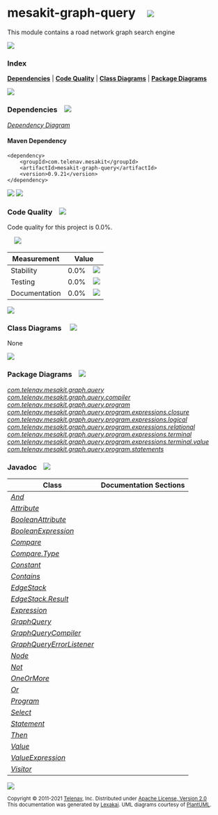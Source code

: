 [//]: # (start-user-text)



[//]: # (end-user-text)

# mesakit-graph-query &nbsp;&nbsp; <img src="https://telenav.github.io/telenav-assets/images/icons/graph-32.png" srcset="https://telenav.github.io/telenav-assets/images/icons/graph-32-2x.png 2x"/>

This module contains a road network graph search engine

<img src="https://telenav.github.io/telenav-assets/images/separators/horizontal-line-512.png" srcset="https://telenav.github.io/telenav-assets/images/separators/horizontal-line-512-2x.png 2x"/>

### Index



[**Dependencies**](#dependencies) | [**Code Quality**](#code-quality) | [**Class Diagrams**](#class-diagrams) | [**Package Diagrams**](#package-diagrams)

<img src="https://telenav.github.io/telenav-assets/images/separators/horizontal-line-512.png" srcset="https://telenav.github.io/telenav-assets/images/separators/horizontal-line-512-2x.png 2x"/>

### Dependencies <a name="dependencies"></a> &nbsp;&nbsp; <img src="https://telenav.github.io/telenav-assets/images/icons/dependencies-32.png" srcset="https://telenav.github.io/telenav-assets/images/icons/dependencies-32-2x.png 2x"/>

[*Dependency Diagram*](https://www.mesakit.org/0.9.21/lexakai/mesakit/mesakit-graph/query/documentation/diagrams/dependencies.svg)

#### Maven Dependency

    <dependency>
        <groupId>com.telenav.mesakit</groupId>
        <artifactId>mesakit-graph-query</artifactId>
        <version>0.9.21</version>
    </dependency>

<img src="https://telenav.github.io/telenav-assets/images/separators/horizontal-line-128.png" srcset="https://telenav.github.io/telenav-assets/images/separators/horizontal-line-128-2x.png 2x"/>

[//]: # (start-user-text)



[//]: # (end-user-text)

<img src="https://telenav.github.io/telenav-assets/images/separators/horizontal-line-128.png" srcset="https://telenav.github.io/telenav-assets/images/separators/horizontal-line-128-2x.png 2x"/>

### Code Quality <a name="code-quality"></a> &nbsp;&nbsp; <img src="https://telenav.github.io/telenav-assets/images/icons/ruler-32.png" srcset="https://telenav.github.io/telenav-assets/images/icons/ruler-32-2x.png 2x"/>

Code quality for this project is 0.0%.  
  
&nbsp; &nbsp; <img src="https://telenav.github.io/telenav-assets/images/meters/meter-0-96.png" srcset="https://telenav.github.io/telenav-assets/images/meters/meter-0-96-2x.png 2x"/>

| Measurement   | Value                    |
|---------------|--------------------------|
| Stability     | 0.0%&nbsp; &nbsp; <img src="https://telenav.github.io/telenav-assets/images/meters/meter-0-96.png" srcset="https://telenav.github.io/telenav-assets/images/meters/meter-0-96-2x.png 2x"/>     |
| Testing       | 0.0%&nbsp; &nbsp; <img src="https://telenav.github.io/telenav-assets/images/meters/meter-0-96.png" srcset="https://telenav.github.io/telenav-assets/images/meters/meter-0-96-2x.png 2x"/>       |
| Documentation | 0.0%&nbsp; &nbsp; <img src="https://telenav.github.io/telenav-assets/images/meters/meter-0-96.png" srcset="https://telenav.github.io/telenav-assets/images/meters/meter-0-96-2x.png 2x"/> |

<img src="https://telenav.github.io/telenav-assets/images/separators/horizontal-line-128.png" srcset="https://telenav.github.io/telenav-assets/images/separators/horizontal-line-128-2x.png 2x"/>

### Class Diagrams <a name="class-diagrams"></a> &nbsp; &nbsp; <img src="https://telenav.github.io/telenav-assets/images/icons/diagram-40.png" srcset="https://telenav.github.io/telenav-assets/images/icons/diagram-40-2x.png 2x"/>

None

<img src="https://telenav.github.io/telenav-assets/images/separators/horizontal-line-128.png" srcset="https://telenav.github.io/telenav-assets/images/separators/horizontal-line-128-2x.png 2x"/>

### Package Diagrams <a name="package-diagrams"></a> &nbsp;&nbsp; <img src="https://telenav.github.io/telenav-assets/images/icons/box-24.png" srcset="https://telenav.github.io/telenav-assets/images/icons/box-24-2x.png 2x"/>

[*com.telenav.mesakit.graph.query*](https://www.mesakit.org/0.9.21/lexakai/mesakit/mesakit-graph/query/documentation/diagrams/com.telenav.mesakit.graph.query.svg)  
[*com.telenav.mesakit.graph.query.compiler*](https://www.mesakit.org/0.9.21/lexakai/mesakit/mesakit-graph/query/documentation/diagrams/com.telenav.mesakit.graph.query.compiler.svg)  
[*com.telenav.mesakit.graph.query.program*](https://www.mesakit.org/0.9.21/lexakai/mesakit/mesakit-graph/query/documentation/diagrams/com.telenav.mesakit.graph.query.program.svg)  
[*com.telenav.mesakit.graph.query.program.expressions.closure*](https://www.mesakit.org/0.9.21/lexakai/mesakit/mesakit-graph/query/documentation/diagrams/com.telenav.mesakit.graph.query.program.expressions.closure.svg)  
[*com.telenav.mesakit.graph.query.program.expressions.logical*](https://www.mesakit.org/0.9.21/lexakai/mesakit/mesakit-graph/query/documentation/diagrams/com.telenav.mesakit.graph.query.program.expressions.logical.svg)  
[*com.telenav.mesakit.graph.query.program.expressions.relational*](https://www.mesakit.org/0.9.21/lexakai/mesakit/mesakit-graph/query/documentation/diagrams/com.telenav.mesakit.graph.query.program.expressions.relational.svg)  
[*com.telenav.mesakit.graph.query.program.expressions.terminal*](https://www.mesakit.org/0.9.21/lexakai/mesakit/mesakit-graph/query/documentation/diagrams/com.telenav.mesakit.graph.query.program.expressions.terminal.svg)  
[*com.telenav.mesakit.graph.query.program.expressions.terminal.value*](https://www.mesakit.org/0.9.21/lexakai/mesakit/mesakit-graph/query/documentation/diagrams/com.telenav.mesakit.graph.query.program.expressions.terminal.value.svg)  
[*com.telenav.mesakit.graph.query.program.statements*](https://www.mesakit.org/0.9.21/lexakai/mesakit/mesakit-graph/query/documentation/diagrams/com.telenav.mesakit.graph.query.program.statements.svg)

### Javadoc <a name="code-quality"></a> &nbsp;&nbsp; <img src="https://telenav.github.io/telenav-assets/images/icons/books-24.png" srcset="https://telenav.github.io/telenav-assets/images/icons/books-24-2x.png 2x"/>

| Class | Documentation Sections  |
|-------|-------------------------|
| [*And*](https://www.mesakit.org/0.9.21/javadoc/mesakit/mesakit-graph-query/com/telenav/mesakit/graph/query/program/expressions/logical/And.html) |  |  
| [*Attribute*](https://www.mesakit.org/0.9.21/javadoc/mesakit/mesakit-graph-query/com/telenav/mesakit/graph/query/program/expressions/terminal/value/Attribute.html) |  |  
| [*BooleanAttribute*](https://www.mesakit.org/0.9.21/javadoc/mesakit/mesakit-graph-query/com/telenav/mesakit/graph/query/program/expressions/terminal/value/BooleanAttribute.html) |  |  
| [*BooleanExpression*](https://www.mesakit.org/0.9.21/javadoc/mesakit/mesakit-graph-query/com/telenav/mesakit/graph/query/program/BooleanExpression.html) |  |  
| [*Compare*](https://www.mesakit.org/0.9.21/javadoc/mesakit/mesakit-graph-query/com/telenav/mesakit/graph/query/program/expressions/terminal/Compare.html) |  |  
| [*Compare.Type*](https://www.mesakit.org/0.9.21/javadoc/mesakit/mesakit-graph-query/com/telenav/mesakit/graph/query/program/expressions/terminal/Compare.Type.html) |  |  
| [*Constant*](https://www.mesakit.org/0.9.21/javadoc/mesakit/mesakit-graph-query/com/telenav/mesakit/graph/query/program/expressions/terminal/value/Constant.html) |  |  
| [*Contains*](https://www.mesakit.org/0.9.21/javadoc/mesakit/mesakit-graph-query/com/telenav/mesakit/graph/query/program/expressions/terminal/Contains.html) |  |  
| [*EdgeStack*](https://www.mesakit.org/0.9.21/javadoc/mesakit/mesakit-graph-query/com/telenav/mesakit/graph/query/program/EdgeStack.html) |  |  
| [*EdgeStack.Result*](https://www.mesakit.org/0.9.21/javadoc/mesakit/mesakit-graph-query/com/telenav/mesakit/graph/query/program/EdgeStack.Result.html) |  |  
| [*Expression*](https://www.mesakit.org/0.9.21/javadoc/mesakit/mesakit-graph-query/com/telenav/mesakit/graph/query/program/Expression.html) |  |  
| [*GraphQuery*](https://www.mesakit.org/0.9.21/javadoc/mesakit/mesakit-graph-query/com/telenav/mesakit/graph/query/GraphQuery.html) |  |  
| [*GraphQueryCompiler*](https://www.mesakit.org/0.9.21/javadoc/mesakit/mesakit-graph-query/com/telenav/mesakit/graph/query/compiler/GraphQueryCompiler.html) |  |  
| [*GraphQueryErrorListener*](https://www.mesakit.org/0.9.21/javadoc/mesakit/mesakit-graph-query/com/telenav/mesakit/graph/query/compiler/GraphQueryErrorListener.html) |  |  
| [*Node*](https://www.mesakit.org/0.9.21/javadoc/mesakit/mesakit-graph-query/com/telenav/mesakit/graph/query/program/Node.html) |  |  
| [*Not*](https://www.mesakit.org/0.9.21/javadoc/mesakit/mesakit-graph-query/com/telenav/mesakit/graph/query/program/expressions/logical/Not.html) |  |  
| [*OneOrMore*](https://www.mesakit.org/0.9.21/javadoc/mesakit/mesakit-graph-query/com/telenav/mesakit/graph/query/program/expressions/closure/OneOrMore.html) |  |  
| [*Or*](https://www.mesakit.org/0.9.21/javadoc/mesakit/mesakit-graph-query/com/telenav/mesakit/graph/query/program/expressions/logical/Or.html) |  |  
| [*Program*](https://www.mesakit.org/0.9.21/javadoc/mesakit/mesakit-graph-query/com/telenav/mesakit/graph/query/program/Program.html) |  |  
| [*Select*](https://www.mesakit.org/0.9.21/javadoc/mesakit/mesakit-graph-query/com/telenav/mesakit/graph/query/program/statements/Select.html) |  |  
| [*Statement*](https://www.mesakit.org/0.9.21/javadoc/mesakit/mesakit-graph-query/com/telenav/mesakit/graph/query/program/Statement.html) |  |  
| [*Then*](https://www.mesakit.org/0.9.21/javadoc/mesakit/mesakit-graph-query/com/telenav/mesakit/graph/query/program/expressions/relational/Then.html) |  |  
| [*Value*](https://www.mesakit.org/0.9.21/javadoc/mesakit/mesakit-graph-query/com/telenav/mesakit/graph/query/program/expressions/terminal/value/Value.html) |  |  
| [*ValueExpression*](https://www.mesakit.org/0.9.21/javadoc/mesakit/mesakit-graph-query/com/telenav/mesakit/graph/query/program/expressions/terminal/value/ValueExpression.html) |  |  
| [*Visitor*](https://www.mesakit.org/0.9.21/javadoc/mesakit/mesakit-graph-query/com/telenav/mesakit/graph/query/program/Visitor.html) |  |  

[//]: # (start-user-text)



[//]: # (end-user-text)

<img src="https://telenav.github.io/telenav-assets/images/separators/horizontal-line-512.png" srcset="https://telenav.github.io/telenav-assets/images/separators/horizontal-line-512-2x.png 2x"/>

<sub>Copyright &#169; 2011-2021 [Telenav](https://telenav.com), Inc. Distributed under [Apache License, Version 2.0](LICENSE)</sub>  
<sub>This documentation was generated by [Lexakai](https://lexakai.org). UML diagrams courtesy of [PlantUML](https://plantuml.com).</sub>
